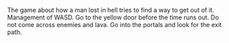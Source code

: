 The game about how a man lost in hell tries to find a way to get out of it. Management of WASD. 
Go to the yellow door before the time runs out. Do not come across enemies and lava. 
Go into the portals and look for the exit path.